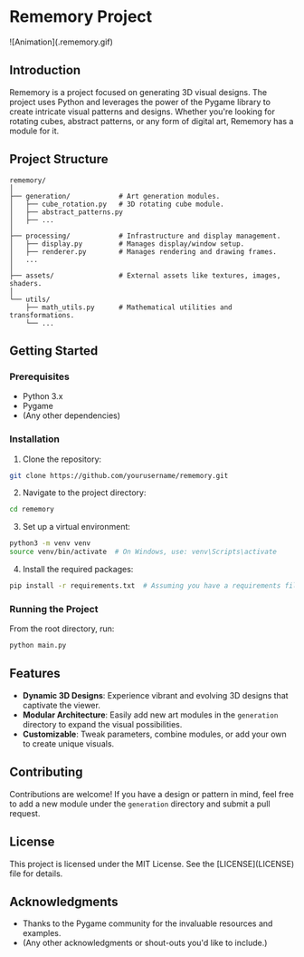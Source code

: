 # Rememory Project

!\[Animation](.rememory.gif)

## Introduction

Rememory is a project focused on generating 3D visual designs. The project uses Python and leverages the power of the Pygame library to create intricate visual patterns and designs. Whether you're looking for rotating cubes, abstract patterns, or any form of digital art, Rememory has a module for it.

## Project Structure

```
rememory/
│
├── generation/            # Art generation modules.
│   ├── cube_rotation.py   # 3D rotating cube module.
│   ├── abstract_patterns.py
│   ├── ...
│
├── processing/            # Infrastructure and display management.
│   ├── display.py         # Manages display/window setup.
│   ├── renderer.py        # Manages rendering and drawing frames.
│   ...
│
├── assets/                # External assets like textures, images, shaders.
│
└── utils/
    ├── math_utils.py      # Mathematical utilities and transformations.
    └── ...
```

## Getting Started

### Prerequisites

- Python 3.x
- Pygame
- (Any other dependencies)

### Installation

1. Clone the repository:
```bash
git clone https://github.com/yourusername/rememory.git
```

2. Navigate to the project directory:
```bash
cd rememory
```

3. Set up a virtual environment:
```bash
python3 -m venv venv
source venv/bin/activate  # On Windows, use: venv\Scripts\activate
```

4. Install the required packages:
```bash
pip install -r requirements.txt  # Assuming you have a requirements file.
```

### Running the Project

From the root directory, run:
```bash
python main.py
```

## Features

- **Dynamic 3D Designs**: Experience vibrant and evolving 3D designs that captivate the viewer.
- **Modular Architecture**: Easily add new art modules in the `generation` directory to expand the visual possibilities.
- **Customizable**: Tweak parameters, combine modules, or add your own to create unique visuals.

## Contributing

Contributions are welcome! If you have a design or pattern in mind, feel free to add a new module under the `generation` directory and submit a pull request.

## License

This project is licensed under the MIT License. See the \[LICENSE](LICENSE) file for details.

## Acknowledgments

- Thanks to the Pygame community for the invaluable resources and examples.
- (Any other acknowledgments or shout-outs you'd like to include.)
